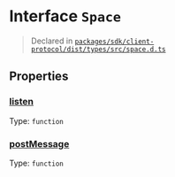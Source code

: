 # Interface `Space`
> Declared in [`packages/sdk/client-protocol/dist/types/src/space.d.ts`]()


## Properties
### [listen]()
Type: <code>function</code>



### [postMessage]()
Type: <code>function</code>



    